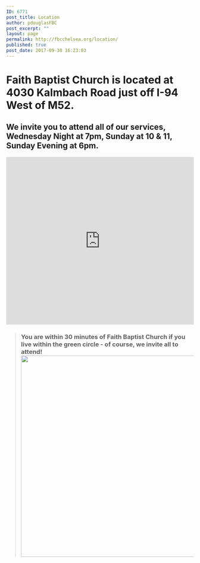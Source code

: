 ```yaml
---
ID: 6771
post_title: Location
author: pdouglasFBC
post_excerpt: ""
layout: page
permalink: http://fbcchelsea.org/location/
published: true
post_date: 2017-09-30 16:23:03
---
```

<h1>Faith Baptist Church is located at 4030 Kalmbach Road just off I-94 West of M52.</h1><h2>We invite you to attend all of our services, Wednesday Night at 7pm, Sunday at 10 &amp; 11, Sunday Evening at 6pm.</h2>

<iframe style="border: 0;" src="https://www.google.com/maps/embed?pb=!1m18!1m12!1m3!1d13251.155876159826!2d-84.10228226990778!3d42.292189473180755!2m3!1f0!2f0!3f0!3m2!1i1024!2i768!4f13.1!3m3!1m2!1s0x0%3A0xc676caa349bee04b!2sFaith+Baptist+Church!5e0!3m2!1sen!2sus!4v1506802907171" width="100%" height="450" frameborder="0" allowfullscreen="allowfullscreen"></iframe>

<blockquote><h3>You are within 30 minutes of Faith Baptist Church if you live within the green circle - of course, we invite all to attend!
<a href="https://goo.gl/maps/xLybRcJu3gy"><img class="aligncenter size-large wp-image-6772" src="http://fbcchelsea.org/wp-content/uploads/2017/09/30-minute-radius-of-faith-baptist-church-1024x615.png" alt="" width="900" height="541" style="border-radius:none!important;box-shadow:none!important;" /></a></h3></blockquote>